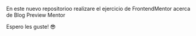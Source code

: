 En este nuevo repositorioo realizare el ejercicio de FrontendMentor acerca de Blog Preview Mentor

Espero les guste! 😎
